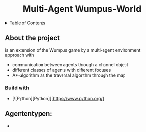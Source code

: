 <h1 align="center">Multi-Agent Wumpus-World</h1>

<details>
  <summary>Table of Contents</summary>
  <ol>
    <li>
      <a href="#about-the-project">About The Project</a>
      <ul>
        <li><a href="#built-with">Built With</a></li>
      </ul>
    </li>
  </ol>
</details>

## About the project
is an extension of the Wumpus game by a multi-agent environment approach with
- communication between agents through a channel object
- different classes of agents with different focuses
- A*-algorithm as the traversal algorithm through the map

### Build with
* [![Python][Python]][https://www.python.org/]

## Agententypen:
-

